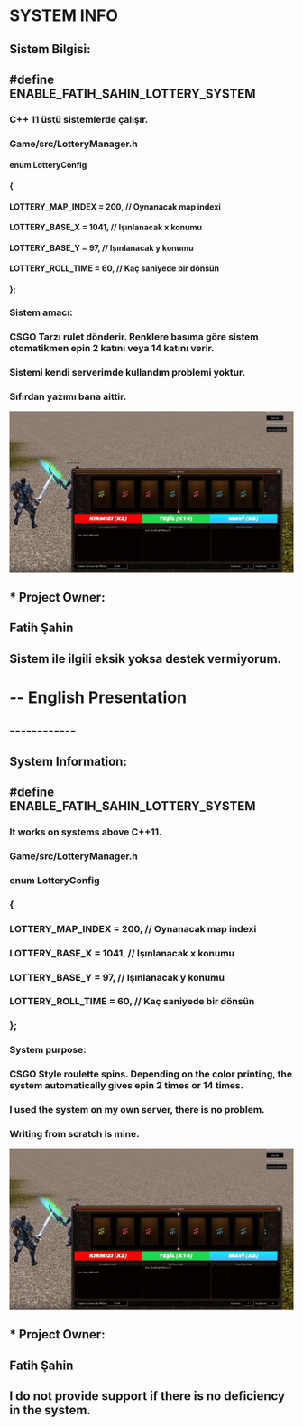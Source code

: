 # SYSTEM INFO

## Sistem Bilgisi:

## #define ENABLE_FATIH_SAHIN_LOTTERY_SYSTEM

### C++ 11 üstü sistemlerde çalışır.

### Game/src/LotteryManager.h

####	enum LotteryConfig
####		{
####			LOTTERY_MAP_INDEX	= 200, // Oynanacak map indexi
####			LOTTERY_BASE_X	= 1041, // Işınlanacak x konumu
####			LOTTERY_BASE_Y	= 97, // Işınlanacak y konumu
####			LOTTERY_ROLL_TIME	= 60, // Kaç saniyede bir dönsün
####		};

### Sistem amacı: 
### CSGO Tarzı rulet dönderir. Renklere basıma göre sistem otomatikmen epin 2 katını veya 14 katını verir.
### Sistemi kendi serverimde kullandım problemi yoktur.
### Sıfırdan yazımı bana aittir.

<div align="center">
    <img src="/image/metin2life-kumarbaz-modu.jpg"></img> 
</div>

## * Project Owner:
##   Fatih Şahin
##   Sistem ile ilgili eksik yoksa destek vermiyorum.

# -- English Presentation
## ------------
## System Information:

## #define ENABLE_FATIH_SAHIN_LOTTERY_SYSTEM

### It works on systems above C++11.

### Game/src/LotteryManager.h

###	enum LotteryConfig
###		{
###			LOTTERY_MAP_INDEX	= 200, // Oynanacak map indexi
###			LOTTERY_BASE_X	= 1041, // Işınlanacak x konumu
###			LOTTERY_BASE_Y	= 97, // Işınlanacak y konumu
###			LOTTERY_ROLL_TIME	= 60, // Kaç saniyede bir dönsün
###		};

### System purpose:
### CSGO Style roulette spins. Depending on the color printing, the system automatically gives epin 2 times or 14 times.
### I used the system on my own server, there is no problem.
### Writing from scratch is mine.

<div align="center">
    <img src="/image/metin2life-kumarbaz-modu.jpg"></img> 
</div>

## * Project Owner:
##   Fatih Şahin
##   I do not provide support if there is no deficiency in the system.

